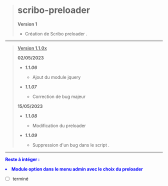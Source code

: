 ># scribo-preloader
>
> **Version 1**
>
> * Création de Scribo preloader
>.
>
***
> <u>**Version 1.1.0x**</u>
>
>**02/05/2023**
>
> * ***1.1.06***
>
>     * Ajout du module jquery
>
> * ***1.1.07***
>
>     * Correction de bug majeur
>
>**15/05/2023**
>
> * ***1.1.08***
>
>     * Modification du preloader
>
> * ***1.1.09***
>
>     * Suppression d'un bug dans le script
>.
>
***

<span style="color:blue"><b>Reste à intéger :
<li  style="color:blue">Module option dans le menu admin avec le choix du preloader</li></b></span>

* [ ] terminé
